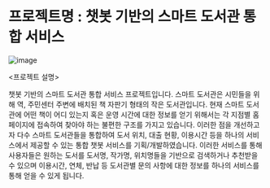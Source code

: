 # 프로젝트명 : 챗봇 기반의 스마트 도서관 통합 서비스

![image](https://user-images.githubusercontent.com/115389344/230848713-d9cc4670-07dd-482d-a0dc-8dabdcf80c1e.png)

<프로젝트 설명> 

챗봇 기반의 스마트 도서관 통합 서비스 프로젝트입니다. 
스마트 도서관은 시민들을 위해 역, 주민센터 주변에 배치된 책 자판기 형태의 작은 도서관입니다. 현재 스마트 도서관에 어떤 책이 어디 있는지 혹은 운영 시간에 대한 정보를 얻기 위해서는 각 지점별 홈페이지에 접속하여 찾아야 하는 불편한 구조를 가지고 있습니다. 이러한 점을 개선하고자 다수 스마트 도서관들을 통합하여 도서 위치, 대출 현황, 이용시간 등을 하나의 서비스에서 제공할 수 있는 통합 챗봇 서비스를 기획/개발하였습니다. 이러한 서비스를 통해 사용자들은 원하는 도서를 도서명, 작가명, 위치명들을 기반으로 검색하거나 추천받을 수 있으며 이용시간, 연체, 반납 등 도서관별 문의 사항에 대한 정보를 하나의 서비스를 통해 얻을 수 있게 됩니다.
